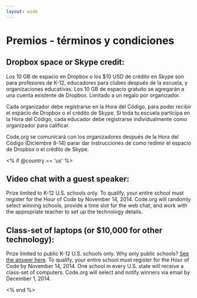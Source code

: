 ```yaml
---
layout: wide
---
```


# Premios - términos y condiciones

## Dropbox space or Skype credit:

Los 10 GB de espacio en Dropbox o los $10 USD de crédito en Skype son para profesores de K-12, educadores para clubes después de la escuela, y organizaciones educativas. Los 10 GB de espacio gratuito se agregarán a una cuenta existente de Dropbox. Limitado a un regalo por organizador.

Cada organizador debe registrarse en la Hora del Código, para poder recibir el espacio de Dropbox o el crédito de Skype. Si toda tu escuela participa en la Hora del Código, cada educador debe registrarse individualmente como organizador para calificar.

Code.org se comunicará con los organizadores después de la Hora del Código (Diciembre 8-14) parar dar instrucciones de como redimir el espacio de Dropbox o el crédito de Skype.

<% if @country == 'us' %>

## Video chat with a guest speaker:

Prize limited to K-12 U.S. schools only. To qualify, your entire school must register for the Hour of Code by November 14, 2014. Code.org will randomly select winning schools, provide a time slot for the web chat, and work with the appropriate teacher to set up the technology details.

## Class-set of laptops (or $10,000 for other technology):

Prize limited to public K-12 U.S. schools only. Why only public schools? [See the answer here](http://www.hourofcode.com/#faq). To qualify, your entire school must register for the Hour of Code by November 14, 2014. One school in every U.S. state will receive a class-set of computers. Code.org will select and notify winners via email by December 1, 2014.

<% end %>